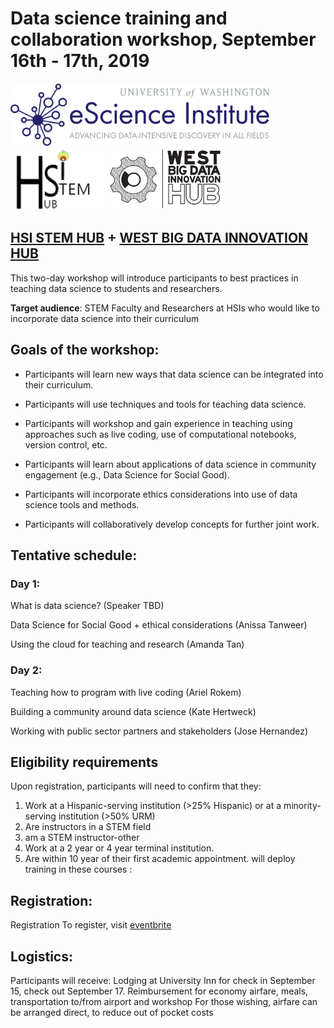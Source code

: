 
# Data science training and collaboration workshop, September 16th - 17th, 2019

<img src="img/eScienceLogo.png" height="100px">
<img src="img/HSI-STEM-Website-Logo.png" height="100px">
<img src="img/west-big-data-hub-logo.jpg" height="100px">

## [HSI STEM HUB](https://hsistemhub.org/) + [WEST BIG DATA INNOVATION HUB](https://westbigdatahub.org/)

This two-day workshop will introduce participants to best practices in teaching
data science to students and researchers.

**Target audience**: STEM Faculty and Researchers at HSIs who would like to
incorporate data science into their curriculum

## Goals of the workshop:

- Participants will learn new ways that data science can be integrated
into their curriculum.

- Participants will use techniques and tools for teaching data science.

- Participants will workshop and gain experience in teaching using approaches such
as live coding, use of computational notebooks, version control, etc.

- Participants will learn about applications of data science in community
engagement (e.g., Data Science for Social Good).

- Participants will incorporate ethics considerations into use of data science
tools and methods.

- Participants will collaboratively develop concepts for further joint work.

## Tentative schedule:

### Day 1:

What is data science? (Speaker TBD)

Data Science for Social Good + ethical considerations (Anissa Tanweer)

Using the cloud for teaching and research (Amanda Tan)

### Day 2:

Teaching how to program with live coding (Ariel Rokem)

Building a community around data science (Kate Hertweck)

Working with public sector partners and stakeholders (Jose Hernandez)

## Eligibility requirements

Upon registration, participants will need to confirm that they:

1. Work at a Hispanic-serving institution (>25% Hispanic) or at a minority-serving institution (>50% URM)
1. Are instructors in a STEM field
1. am a STEM instructor-other
1. Work at a 2 year or 4 year terminal institution.
1. Are within 10 year of their first academic appointment.
will deploy training in these courses :
## Registration:

Registration To register, visit [eventbrite](XXX)


## Logistics:

Participants will receive: Lodging at University Inn for check in September 15,
check out September 17. Reimbursement for economy airfare, meals, transportation
to/from airport and workshop For those wishing, airfare can be arranged direct,
to reduce out of pocket costs
